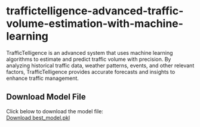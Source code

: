 # traffictelligence-advanced-traffic-volume-estimation-with-machine-learning
TrafficTelligence is an advanced system that uses machine learning algorithms to estimate and predict traffic volume with precision. By analyzing historical traffic data, weather patterns, events, and other relevant factors, TrafficTelligence provides accurate forecasts and insights to enhance traffic management.

## Download Model File  
Click below to download the model file:  
[Download best_model.pkl](https://github.com/AnuhyaPasupuleti/traffictelligence-advanced-traffic-volume-estimation-with-machine-learning/releases/download/v1.0/best_model.pkl)

